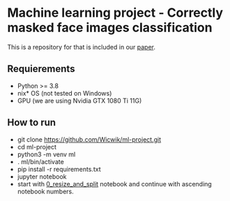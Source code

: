 # Machine learning project - Correctly masked face images classification

This is a repository for that is included in our [paper](addlink).

## Requierements
- Python >= 3.8
- nix* OS (not tested on Windows)
- GPU (we are using Nvidia GTX 1080 Ti 11G)

## How to run
- git clone https://github.com/Wicwik/ml-project.git
- cd ml-project
- python3 -m venv ml
- . ml/bin/activate
- pip install -r requirements.txt
- jupyter notebook
- start with [0_resize_and_split](https://github.com/Wicwik/ml-project/blob/master/resize_and_split.ipynb) notebook and continue with ascending notebook numbers.
